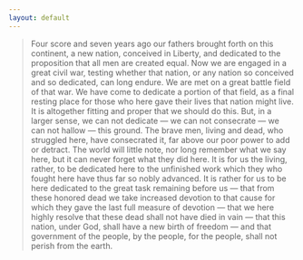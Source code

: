 ```yaml
---
layout: default
---
```


> Four score and seven years ago our fathers brought forth on this continent, a new nation, conceived in Liberty, and dedicated to the proposition that all men are created equal. Now we are engaged in a great civil war, testing whether that nation, or any nation so conceived and so dedicated, can long endure. We are met on a great battle field of that war. We have come to dedicate a portion of that field, as a final resting place for those who here gave their lives that nation might live. It is altogether fitting and proper that we should do this. But, in a larger sense, we can not dedicate — we can not consecrate — we can not hallow — this ground. The brave men, living and dead, who struggled here, have consecrated it, far above our poor power to add or detract. The world will little note, nor long remember what we say here, but it can never forget what they did here. It is for us the living, rather, to be dedicated here to the unfinished work which they who fought here have thus far so nobly advanced. It is rather for us to be here dedicated to the great task remaining before us — that from these honored dead we take increased devotion to that cause for which they gave the last full measure of devotion — that we here highly resolve that these dead shall not have died in vain — that this nation, under God, shall have a new birth of freedom — and that government of the people, by the people, for the people, shall not perish from the earth.
